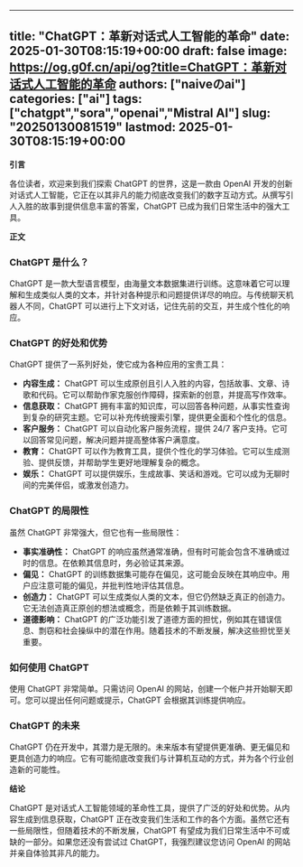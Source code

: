 
---
title: "ChatGPT：革新对话式人工智能的革命"
date: 2025-01-30T08:15:19+00:00
draft: false
image: https://og.g0f.cn/api/og?title=ChatGPT：革新对话式人工智能的革命
authors: ["naiveのai"]
categories: ["ai"]
tags: ["chatgpt","sora","openai","Mistral AI"]
slug: "20250130081519"
lastmod: 2025-01-30T08:15:19+00:00
---
**引言**

各位读者，欢迎来到我们探索 ChatGPT 的世界，这是一款由 OpenAI 开发的创新对话式人工智能，它正在以其非凡的能力彻底改变我们的数字互动方式。从撰写引人入胜的故事到提供信息丰富的答案，ChatGPT 已成为我们日常生活中的强大工具。

**正文**

### ChatGPT 是什么？

ChatGPT 是一款大型语言模型，由海量文本数据集进行训练。这意味着它可以理解和生成类似人类的文本，并针对各种提示和问题提供详尽的响应。与传统聊天机器人不同，ChatGPT 可以进行上下文对话，记住先前的交互，并生成个性化的响应。

### ChatGPT 的好处和优势

ChatGPT 提供了一系列好处，使它成为各种应用的宝贵工具：

- **内容生成：** ChatGPT 可以生成原创且引人入胜的内容，包括故事、文章、诗歌和代码。它可以帮助作家克服创作障碍，探索新的创意，并提高写作效率。
- **信息获取：** ChatGPT 拥有丰富的知识库，可以回答各种问题，从事实性查询到复杂的研究主题。它可以补充传统搜索引擎，提供更全面和个性化的信息。
- **客户服务：** ChatGPT 可以自动化客户服务流程，提供 24/7 客户支持。它可以回答常见问题，解决问题并提高整体客户满意度。
- **教育：** ChatGPT 可以作为教育工具，提供个性化的学习体验。它可以生成测验、提供反馈，并帮助学生更好地理解复杂的概念。
- **娱乐：** ChatGPT 可以提供娱乐，生成故事、笑话和游戏。它可以成为无聊时间的完美伴侣，或激发创造力。

### ChatGPT 的局限性

虽然 ChatGPT 非常强大，但它也有一些局限性：

- **事实准确性：** ChatGPT 的响应虽然通常准确，但有时可能会包含不准确或过时的信息。在依赖其信息时，务必验证其来源。
- **偏见：** ChatGPT 的训练数据集可能存在偏见，这可能会反映在其响应中。用户应注意可能的偏见，并批判性地评估其信息。
- **创造力：** ChatGPT 可以生成类似人类的文本，但它仍然缺乏真正的创造力。它无法创造真正原创的想法或概念，而是依赖于其训练数据。
- **道德影响：** ChatGPT 的广泛功能引发了道德方面的担忧，例如其在错误信息、剽窃和社会操纵中的潜在作用。随着技术的不断发展，解决这些担忧至关重要。

### 如何使用 ChatGPT

使用 ChatGPT 非常简单。只需访问 OpenAI 的网站，创建一个帐户并开始聊天即可。您可以提出任何问题或提示，ChatGPT 会根据其训练提供响应。

### ChatGPT 的未来

ChatGPT 仍在开发中，其潜力是无限的。未来版本有望提供更准确、更无偏见和更具创造力的响应。它有可能彻底改变我们与计算机互动的方式，并为各个行业创造新的可能性。

**结论**

ChatGPT 是对话式人工智能领域的革命性工具，提供了广泛的好处和优势。从内容生成到信息获取，ChatGPT 正在改变我们生活和工作的各个方面。虽然它还有一些局限性，但随着技术的不断发展，ChatGPT 有望成为我们日常生活中不可或缺的一部分。如果您还没有尝试过 ChatGPT，我强烈建议您访问 OpenAI 的网站并亲自体验其非凡的能力。